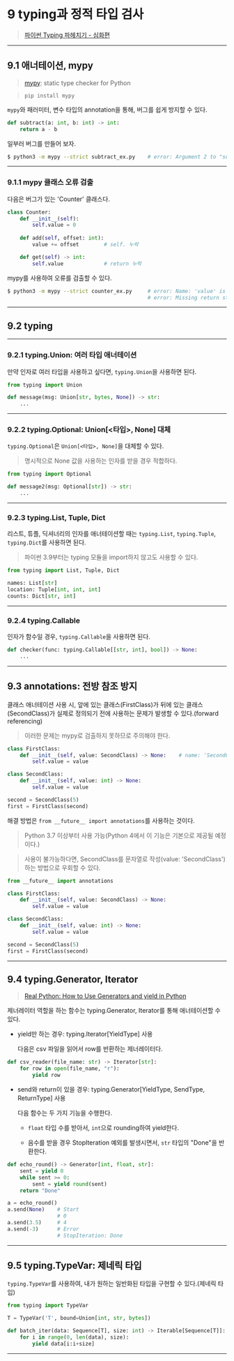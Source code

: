 # 9 typing과 정적 타입 검사

> [파이썬 Typing 파헤치기 - 심화편](https://sjquant.tistory.com/69)

---

## 9.1 애너테이션, mypy

> [mypy](https://github.com/python/mypy): static type checker for Python

> `pip install mypy`

`mypy`와 패러미터, 변수 타입의 annotation을 통해, 버그를 쉽게 방지할 수 있다.

```python
def subtract(a: int, b: int) -> int:
    return a - b
```

일부러 버그를 만들어 보자.

```bash
$ python3 -m mypy --strict subtract_ex.py    # error: Argument 2 to "subtract" has imcompatible type "str"; expected "int"
```

---

### 9.1.1 mypy 클래스 오류 검출

다음은 버그가 있는 'Counter' 클래스다.

```python
class Counter:
    def __init__(self):
        self.value = 0
    
    def add(self, offset: int):
        value += offset        # self. 누락

    def get(self) -> int:
        self.value             # return 누락
```

mypy를 사용하여 오류를 검출할 수 있다.

```bash
$ python3 -m mypy --strict counter_ex.py     # error: Name: 'value' is not defined
                                             # error: Missing return statement
```

---

## 9.2 typing

---

### 9.2.1 typing.Union: 여러 타입 애너테이션

만약 인자로 여러 타입을 사용하고 싶다면, `typing.Union`을 사용하면 된다.

```python
from typing import Union

def message(msg: Union[str, bytes, None]) -> str:
    ...  
```

---

### 9.2.2 typing.Optional: Union[<타입>, None] 대체

`typing.Optional`은 `Union[<타입>, None]`을 대체할 수 있다.

> 명시적으로 None 값을 사용하는 인자를 받을 경우 적합하다.

```python
from typing import Optional

def message2(msg: Optional[str]) -> str:
    ...
```

---

### 9.2.3 typing.List, Tuple, Dict

리스트, 튜플, 딕셔너리의 인자를 애너테이션할 때는 `typing.List`, `typing.Tuple`, `typing.Dict`를 사용하면 된다.

> 파이썬 3.9부터는 typing 모듈을 import하지 않고도 사용할 수 있다.

```python
from typing import List, Tuple, Dict

names: List[str]
location: Tuple[int, int, int]
counts: Dict[str, int]
```

---

### 9.2.4 typing.Callable

인자가 함수일 경우, `typing.Callable`을 사용하면 된다.

```python
def checker(func: typing.Callable[[str, int], bool]) -> None:
    ...
```

---


## 9.3 annotations: 전방 참조 방지

클래스 애너테이션 사용 시, 앞에 있는 클래스(FirstClass)가 뒤에 있는 클래스(SecondClass)가 실제로 정의되기 전에 사용하는 문제가 발생할 수 있다.(forward referencing)

> 이러한 문제는 mypy로 검출하지 못하므로 주의해야 한다.

```python
class FirstClass:
    def __init__(self, value: SecondClass) -> None:    # name: 'SecondClass' is not defined
        self.value = value

class SecondClass:
    def __init__(self, value: int) -> None:
        self.value = value

second = SecondClass(5)
first = FirstClass(second)
```

해결 방법은 `from __future__ import annotations`를 사용하는 것이다.

> Python 3.7 이상부터 사용 가능(Python 4에서 이 기능은 기본으로 제공될 예정이다.)

> 사용이 불가능하다면, SecondClass를 문자열로 작성(value: 'SecondClass')하는 방법으로 우회할 수 있다.

```python
from __future__ import annotations

class FirstClass:
    def __init__(self, value: SecondClass) -> None:
        self.value = value

class SecondClass:
    def __init__(self, value: int) -> None:
        self.value = value

second = SecondClass(5)
first = FirstClass(second)
```

---

## 9.4 typing.Generator, Iterator

> [Real Python: How to Use Generators and yield in Python](https://realpython.com/introduction-to-python-generators/)

제너레이터 역할을 하는 함수는 typing.Generator, Iterator를 통해 애너테이션할 수 있다. 

- yield만 하는 경우: typing.Iterator[YieldType] 사용
  
  다음은 csv 파일을 읽어서 row를 반환하는 제너레이터다.

```python
def csv_reader(file_name: str) -> Iterator[str]:
    for row in open(file_name, "r"):
        yield row
```

- send와 return이 있을 경우: typing.Generator[YieldType, SendType, ReturnType] 사용

  다음 함수는 두 가지 기능을 수행한다.

  - `float` 타입 수를 받아서, `int`으로 rounding하여 yield한다.
  
  - 음수를 받을 경우 StopIteration 예외를 발생시면서, `str` 타입의 "Done"을 반환한다.

```python
def echo_round() -> Generator[int, float, str]:
    sent = yield 0
    while sent >= 0:
        sent = yield round(sent)
    return "Done"

a = echo_round()
a.send(None)    # Start
                # 0
a.send(3.5)     # 4
a.send(-3)      # Error
                # StopIteration: Done
```

---

## 9.5 typing.TypeVar: 제네릭 타입

`typing.TypeVar`를 사용하여, 내가 원하는 일반화된 타입을 구현할 수 있다.(제네릭 타입) 

```python
from typing import TypeVar

T = TypeVar('T', bound=Union[int, str, bytes])

def batch_iter(data: Sequence[T], size: int) -> Iterable[Sequence[T]]:
    for i in range(0, len(data), size):
        yield data[i:i+size]
```

---